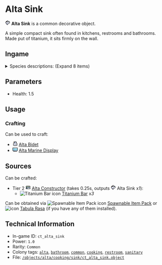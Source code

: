 # Alta Sink

<img src="https://raw.githubusercontent.com/Ceterai/Enternia/main/objects/alta/cooking/sink/icon.png" alt="Alta Sink icon" loading="lazy" height="16px" width="auto" /> **Alta Sink** is a common decorative object.

A simple compact sink often found in kitchens, restrooms and bathrooms.  
Made put of titanium, it sits firmly on the wall.

## Ingame

<details markdown="1"><summary>Species descriptions: (Expand 8 items)</summary>

- Alta: Having a couple of these around the flat is pretty convenient.
- Apex: A basic sink.
- Avian: A sink.
- Floran: Splashy sssink.
- Glitch: Neutral. A sink.
- Human: A sink. Maybe I should wash my hands...
- Hylotl: Too small to swim in.
- Novakid: A plain ol' sink.

</details>

## Parameters

- Health: 1.5

## Usage

### Crafting

Can be used to craft:

- <img src="https://raw.githubusercontent.com/Ceterai/Enternia/main/objects/alta/cafe/bidet/icon.png" alt="Alta Bidet icon" loading="lazy" height="16px" width="auto" /> [Alta Bidet](https://ceterai.github.io/MyEnternia/Wiki/AltaBidet)
- <img src="https://raw.githubusercontent.com/Ceterai/Enternia/main/objects/alta/special/tools/displays/marine/icon.png" alt="Alta Marine Display icon" loading="lazy" height="16px" width="auto" /> [Alta Marine Display](https://ceterai.github.io/MyEnternia/Wiki/AltaMarineDisplay)

## Sources

Can be crafted:

- Tier 2 ![ ](https://raw.githubusercontent.com/Ceterai/Enternia/main/objects/alta/crafting/constructor/icon2.png) [Alta Constructor](https://ceterai.github.io/MyEnternia/Wiki/AltaConstructor) (takes 0.25s, outputs <img src="https://raw.githubusercontent.com/Ceterai/Enternia/main/objects/alta/cooking/sink/icon.png" alt="Alta Sink icon" loading="lazy" height="16px" width="auto" /> Alta Sink x*1*):
  - <img src="https://starbounder.org/mediawiki/images/9/94/Titanium_Bar.png" alt="Titanium Bar icon" loading="lazy" height="13px" width="14px" /> [Titanium Bar](https://starbounder.org/Titanium_Bar) x*3*

Can be obtained via <img src="https://raw.githubusercontent.com/Silverfeelin/Starbound-SpawnableItemPack/master/interface/sip/iconSmall.png" alt="Spawnable Item Pack icon" width="18" height="14"/> [Spawnable Item Pack](https://steamcommunity.com/sharedfiles/filedetails/?id=733665104) or <img src="https://steamuserimages-a.akamaihd.net/ugc/263843960696222713/3EC9A7C005541F7D577EBCB8C5736B4EFC9973D6/" alt="icon" width="8" height="12"/> [Tabula Rasa](https://community.playstarbound.com/resources/the-tabula-rasa.3222/) (if you have any of them installed).

## Technical Information

- In-game ID: `ct_alta_sink`
- Power: `1.0`
- Rarity: `Common`
- Colony tags: [`alta`](https://ceterai.github.io/MyEnternia/Wiki/Tags/Alta), [`bathroom`](https://ceterai.github.io/MyEnternia/Wiki/Tags/Bathroom), [`common`](https://ceterai.github.io/MyEnternia/Wiki/Tags/Common), [`cooking`](https://ceterai.github.io/MyEnternia/Wiki/Tags/Cooking), [`restroom`](https://ceterai.github.io/MyEnternia/Wiki/Tags/Restroom), [`sanitary`](https://ceterai.github.io/MyEnternia/Wiki/Tags/Sanitary)
- File: [`/objects/alta/cooking/sink/ct_alta_sink.object`](https://github.com/Ceterai/Enternia/blob/main/objects/alta/cooking/sink/ct_alta_sink.object)
